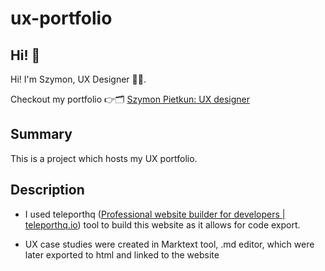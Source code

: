 # ux-portfolio

## Hi! 👋

Hi! I'm Szymon, UX Designer 🧠🎨.

Checkout my portfolio 👉🗂️ [Szymon Pietkun: UX designer](https://www.szymonpietkun.com/)

## Summary

This is a project which hosts my UX portfolio.

## Description

- I used teleporthq ([Professional website builder for developers | teleporthq.io](https://teleporthq.io/)) tool to build this website as it allows for code export. 

- UX case studies were created in Marktext tool, .md editor, which were later exported to html and linked to the website

